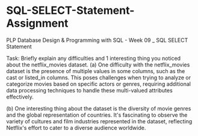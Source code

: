 # SQL-SELECT-Statement-Assignment
PLP Database Design &amp; Programming with SQL - Week 09 _ SQL SELECT Statement 

Task: Briefly explain any difficulties and 1 interesting thing you noticed about the netflix_movies dataset.
(a) One difficulty with the netflix_movies dataset is the presence of multiple values in some columns, such as the cast or listed_in columns. This poses challenges when trying to analyze or categorize movies based on specific actors or genres, requiring additional data processing techniques to handle these multi-valued attributes effectively.

(b) One interesting thing about the dataset is the diversity of movie genres and the global representation of countries. It's fascinating to observe the variety of cultures and film industries represented in the dataset, reflecting Netflix's effort to cater to a diverse audience worldwide.
